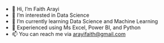 - 👋 Hi, I’m Faith Arayi
- 👀 I’m interested in Data Science 
- 🌱 I’m currently learning Data Science and Machine Learning
- 💞️ Experienced using Ms Excel, Power BI, and Python
- 📫 You can reach me via arayifaith@gmail.com

<!---
ujirin/ujirin is a ✨ special ✨ repository because its `README.md` (this file) appears on your GitHub profile.
You can click the Preview link to take a look at your changes.
--->
